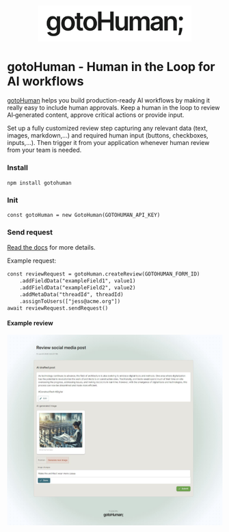 <div align="center">

<img src="./img/logo.png" alt="gotoHuman Logo" width="360px"/>

</div>

# gotoHuman - Human in the Loop for AI workflows

[gotoHuman](https://gotohuman.com) helps you build production-ready AI workflows by making it really easy to include human approvals. Keep a human in the loop to review AI‑generated content, approve critical actions or provide input.

Set up a fully customized review step capturing any relevant data (text, images, markdown,...) and required human input (buttons, checkboxes, inputs,...). Then trigger it from your application whenever human review from your team is needed.

### Install

`npm install gotohuman`

### Init

```
const gotoHuman = new GotoHuman(GOTOHUMAN_API_KEY)
```

### Send request

[Read the docs](https://docs.gotohuman.com/send-requests) for more details.

Example request:
```
const reviewRequest = gotoHuman.createReview(GOTOHUMAN_FORM_ID)
    .addFieldData("exampleField1", value1)
    .addFieldData("exampleField2", value2)
    .addMetaData("threadId", threadId)
    .assignToUsers(["jess@acme.org"])
await reviewRequest.sendRequest()
```

#### Example review

![gotoHuman - Human approval example](./img/repo-review-example.jpg)